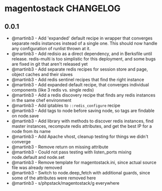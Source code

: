 magentostack CHANGELOG
==================


0.0.1
-----

- @martinb3 - Add 'expanded' default recipe in wrapper that converges separate redis instances instead of a single one. This should now handle any configuration of runlist thrown at it.
- @martinb3 - Add redisio as a direct dependency, and in Berksfile until release. redis-multi is too simplistic for this deployment, and some bugs are fixed in git that aren't released yet
- @martinb3 - Add separate redis recipes for session store and page, object caches and their slaves
- @martinb3 - Add redis sentinel recipes that find the right instance
- @martinb3 - Add expanded default recipe, that converges individual components (like 3 redis vs. single redis)
- @martinb3 - Add a redis discovery recipe that finds any redis instances in the same chef environment
- @martinb3 - Add iptables to `::redis_configure` recipe
- @martinb3 - Add tags to node before saving node, so tags are findable on node.save
- @martinb3 - Add library with methods to discover redis instances, find master instances, recompute redis attributes, and get the best IP for a node from its name
- @martinb3 - Add Apache vhost, cleanup testing for things we didn't converge
- @martinb3 - Remove return on missing attribute
- @martinb3 - Could not pass testing with listen_ports mixing node.default and node.set
- @martinb3 - Remove template for magentostack.ini, since actual source file was already removed
- @martinb3 - Switch to node.deep_fetch with additional guards, since some of the attributes were removed here
- @martinb3 - s/phpstack/magentostack/g everywhere

